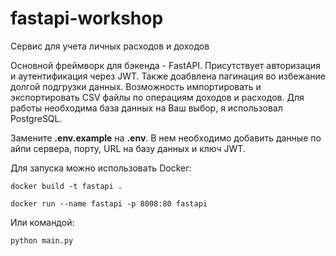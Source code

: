 # fastapi-workshop
Сервис для учета личных расходов и доходов 

Основной фреймворк для бэкенда - FastAPI. Присутствует авторизация и аутентификация через JWT. Также доабвлена пагинация во избежание долгой подгрузки данных.
Возможность импортировать и экспортировать CSV файлы по операциям доходов и расходов.
Для работы необходима база данных на Ваш выбор, я использовал PostgreSQL.


Замените <b>.env.example</b> на <b>.env</b>. В нем необходимо добавить данные по айпи сервера, порту, URL на базу данных и ключ JWT.

Для запуска можно использовать Docker:

<p><code>docker build -t fastapi .</code></p>
<p><code>docker run --name fastapi -p 8008:80 fastapi</code></p>

Или командой:

<p><code>python main.py</code></p>
